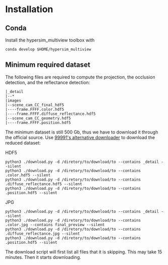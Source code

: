 # Installation
## Conda
Install the hypersim_multiview toolbox with
```
conda develop $HOME/hypersim_multiview
```

## Minimum required dataset
The following files are required to compute the projection, the occlusion detection, and the reflectance detection:
```
|_detail
|--*
|images
|--scene_cam_CC_final_hdf5
|----frame.FFFF.color.hdf5
|----frame.FFFF.diffuse_reflectance.hdf5
|--scene_cam_CC_geometry.hdf5
|----frame.FFFF.position.hdf5
```

The minimum dataset is still 500 Gb, thus we have to download it through the official source.
Use [99991's alternative downloader](https://github.com/apple/ml-hypersim/tree/master/contrib/99991) to download the reduced dataset:

HDF5
```
python3 ./download.py -d /diretory/to/download/to --contains _detail --silent
python3 ./download.py -d /diretory/to/download/to --contains .color.hdf5 --silent
python3 ./download.py -d /diretory/to/download/to --contains .diffuse_reflectance.hdf5 --silent
python3 ./download.py -d /diretory/to/download/to --contains .position.hdf5 --silent
```

JPG
```
python3 ./download.py -d /diretory/to/download/to --contains _detail --silent
python3 ./download.py -d /diretory/to/download/to --contains .color.jpg --contains final_preview --silent
python3 ./download.py -d /diretory/to/download/to --contains .diffuse_reflectance.jpg --silent
python3 ./download.py -d /diretory/to/download/to --contains .position.hdf5 --silent
```

The download script will first list all files that it is skipping.
This may take 15 minutes.
Then it starts downloading.
